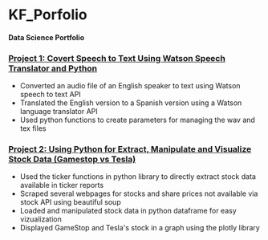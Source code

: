 # KF_Porfolio
#### Data Science Portfolio

### [ Project 1: Covert Speech to Text Using Watson Speech Translator and Python](https://github.com/kfapohunda1/Python_Course/blob/3744c5c76513cf7a02b140a9b625be6ab769871b/PY0101EN-5.2_API_2%20(4).ipynb)

   * Converted an audio file of an English speaker to text using Watson speech to text API
   * Translated the English version to a Spanish version using a Watson language translator API
   * Used python functions to create parameters for managing the wav and tex files

### [ Project 2: Using Python for Extract, Manipulate and Visualize Stock Data (Gamestop vs Tesla)](https://github.com/kfapohunda1/Python_Course/blob/e9ed3985709a57809ecd43c354da5d0a31c92eec/Jupyter%20Notebook%20(2).ipynb)

   * Used the ticker functions in python library to directly extract stock data available in ticker reports
   * Scraped several webpages for stocks and share prices not available via stock API using beautiful soup 
   * Loaded and manipulated stock data in python dataframe for easy vizualization
   * Displayed GameStop and Tesla's stock in a graph using the plotly library

